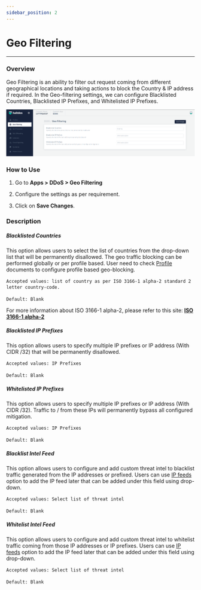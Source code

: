 ```yaml
---
sidebar_position: 2
---
```


# Geo Filtering

---

### Overview

Geo Filtering is an ability to filter out request coming from different geographical locations and taking actions to block the Country & IP address if required. In the Geo-filtering settings, we can configure Blacklisted Countries, Blacklisted IP Prefixes, and Whitelisted IP Prefixes.

![geo_filtering](/img/ddos/v7/docs/geofiltering.png)

### How to Use

1. Go to **Apps > DDoS > Geo Filtering**

2. Configure the settings as per requirement.

3. Click on **Save Changes**.

### Description

##### **Blacklisted Countries**

This option allows users to select the list of countries from the drop-down list that will be permanently disallowed. The geo traffic blocking can be performed globally or per profile based. User need to check [Profile](/docs/enterprise/ddos/profile/general_settings.md) documents to configure profile based geo-blocking. 

    Accepted values: list of country as per ISO 3166-1 alpha-2 standard 2 letter country-code.

    Default: Blank 

For more information about ISO 3166-1 alpha-2, please refer to this site: [**ISO 3166-1 alpha-2**](https://en.wikipedia.org/wiki/ISO_3166-1_alpha-2)

##### **Blacklisted IP Prefixes**

This option allows users to specify multiple IP prefixes or IP address (With CIDR /32) that will be permanently disallowed.

    Accepted values: IP Prefixes

    Default: Blank 

##### **Whitelisted IP Prefixes**

This option allows users to specify multiple IP prefixes or IP address (With CIDR /32). Traffic to / from these IPs will permanently bypass all configured mitigation.

    Accepted values: IP Prefixes

    Default: Blank 

##### **Blacklist Intel Feed**
This option allows users to configure and add custom threat intel to blacklist traffic generated from the IP addresses or prefixed. Users can use [IP feeds](/docs/enterprise/platform/stacks/resource_content/ip_feeds.md) option to add the IP feed later that can be added under this field using drop-down.

    Accepted values: Select list of threat intel

    Default: Blank 


##### **Whitelist Intel Feed**
This option allows users to configure and add custom threat intel to whitelist traffic coming from those IP addresses or IP prefixes. Users can use [IP feeds](/docs/enterprise/platform/stacks/resource_content/ip_feeds.md) option to add the IP feed later that can be added under this field using drop-down.

    Accepted values: Select list of threat intel

    Default: Blank 
